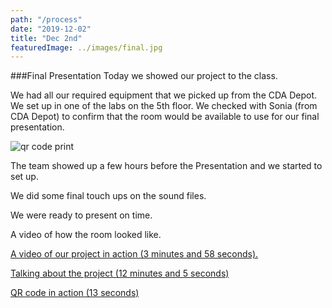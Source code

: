 ```yaml
---
path: "/process"
date: "2019-12-02"
title: "Dec 2nd"
featuredImage: ../images/final.jpg
---
```


###Final Presentation
Today we showed our project to the class.   

We had all our required equipment that we picked up from the CDA Depot.  We set up in one of the labs on the 5th floor. We checked with Sonia (from CDA Depot) to confirm that the room would be available to use for our final presentation.

<img src="/cda_stuff.jpg" alt="qr code print">

The team showed up a few hours before the Presentation and we started to set up.

We did some final touch ups on the sound files.

We were ready to present on time.

A video of how the room looked like.
<a href="https://www.youtube.com/watch?v=3SzWu2bzKg8
" target="_blank">

A video of our project in action (3 minutes and 58 seconds).
<a href="https://www.youtube.com/watch?v=r2oc_FZuK7o
" target="_blank">

Talking about the project (12 minutes and 5 seconds)
<a href="https://www.youtube.com/watch?v=0-EuBGN_qTU
" target="_blank">

QR code in action (13 seconds)
<a href="https://www.youtube.com/watch?v=qJUitl0fugI
" target="_blank">
